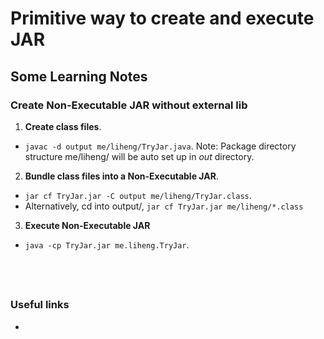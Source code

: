 # Primitive way to create and execute JAR 


## Some Learning Notes ##

### Create Non-Executable JAR without external lib ###
1. **Create class files**.
* `javac -d output me/liheng/TryJar.java`. Note: Package directory structure me/liheng/ will be auto set up in *out* directory. 
2. **Bundle class files into a Non-Executable JAR**.
* `jar cf TryJar.jar -C output me/liheng/TryJar.class`. 
* Alternatively, cd into output/, `jar cf TryJar.jar me/liheng/*.class`
3. **Execute Non-Executable JAR**
* `java -cp TryJar.jar me.liheng.TryJar`.
&nbsp;



&nbsp;
----
### Useful links ###
* []()